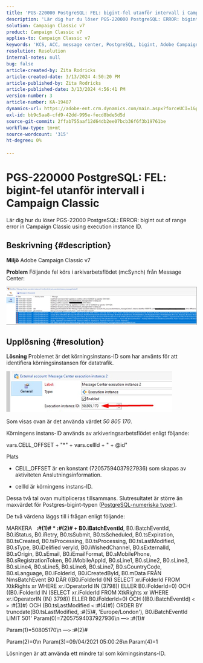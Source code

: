 ```yaml
---
title: 'PGS-220000 PostgreSQL: FEL: bigint-fel utanför intervall i Campaign Classic'
description: 'Lär dig hur du löser PGS-220000 PostgreSQL: ERROR: bigint out of range error in Campaign Classic'
solution: Campaign Classic v7
product: Campaign Classic v7
applies-to: Campaign Classic v7
keywords: 'KCS, ACC, message center, PostgreSQL, bigint, Adobe Campaign Classic v7, PGS-220000, ERROR: bigint out of range, troubleshooting'
resolution: Resolution
internal-notes: null
bug: false
article-created-by: Zita Rodricks
article-created-date: 3/13/2024 4:50:20 PM
article-published-by: Zita Rodricks
article-published-date: 3/13/2024 4:56:41 PM
version-number: 3
article-number: KA-19487
dynamics-url: https://adobe-ent.crm.dynamics.com/main.aspx?forceUCI=1&pagetype=entityrecord&etn=knowledgearticle&id=f1155bc4-59e1-ee11-904d-6045bd0065b6
exl-id: bb9c5aa8-cfd9-42dd-995e-fecd8bde5d5d
source-git-commit: 2ffab755aaf12d64db2ee07bcb36f6f3b19761be
workflow-type: tm+mt
source-wordcount: '315'
ht-degree: 0%

---
```


# PGS-220000 PostgreSQL: FEL: bigint-fel utanför intervall i Campaign Classic


Lär dig hur du löser PGS-22000 PostgreSQL: ERROR: bigint out of range error in Campaign Classic using execution instance ID.

## Beskrivning {#description}


<b>Miljö</b>
Adobe Campaign Classic v7

<b>Problem</b>
Följande fel körs i arkivarbetsflödet (mcSynch) från Message Center:

![](assets/___f3155bc4-59e1-ee11-904d-6045bd0065b6___.png)




## Upplösning {#resolution}


<b>Lösning</b>
Problemet är det körningsinstans-ID som har använts för att identifiera körningsinstansen för datatrafik.

![](assets/b19e48ed-65d1-ec11-a7b5-00224809c556.png)

Som visas ovan är det använda värdet *50 805 170*.

Körningens instans-ID används av arkiveringsarbetsflödet enligt följande:

vars.CELL_OFFSET + &quot;\*&quot; + vars.cellId + &quot; + @id&quot;

Plats

- CELL_OFFSET är en konstant (72057594037927936) som skapas av aktiviteten Anslutningsinformation.

- cellId är körningens instans-ID.

Dessa två tal ovan multipliceras tillsammans. Slutresultatet är större än maxvärdet för Postgres-bigint-typen ([PostgreSQL-numeriska typer](https://www.postgresql.org/docs/10/datatype-numeric.html)).

De två värdena läggs till i frågan enligt följande:

MARKERA   <b>:#(1)# \* :#(2)# + B0.iBatchEventId</b>, B0.iBatchEventId, B0.iStatus, B0.iRetry, B0.tsSubmit, B0.tsScheduled, B0.tsExpiration, B0.tsCreated, B0.tsProcessing, B0.tsProcessing, B0.tsLastModified, B0.sType, B0.iDelified veryId, B0.iWishedChannel, B0.sExternalId, B0.sOrigin, B0.sEmail, B0.iEmailFormat, B0.sMobilePhone, B0.sRegistrationToken, B0.iMobileAppId, B0.sLine1, B0.sLine2, B0.sLine3, B0.sLine4, B0.sLine5, B0.sLine6, B0.sLine7, B0.sCountryCode, B0.sLanguage, B0.iFolderId, B0.iCreatedById, B0.mData FRÅN NmsBatchEvent B0 DÄR ((B0.iFolderId (IN) SELECT xr.iFolderId FROM XtkRights xr WHERE xr.iOperatorId IN (3798)) ELLER B0.iFolderId=0) OCH ((B0.iFolderId IN (SELECT xr.iFolderId FROM XtkRights xr WHERE xr.iOperatorIN (IN) 3798)) ELLER B0.iFolderId=0) OCH ((B0.iBatchEventId) `<` `>`  :#(3)#) OCH (B0.tsLastModified `<`  :#(4)#)) ORDER BY truncdate(B0.tsLastModified, :#(5)#, &#39;Europe/London&#39;), B0.iBatchEventId LIMIT 501&#39; Param(0)=72057594037927936\n —`>`  :#(1)#

Param(1)=50805170\n —`>`  :#(2)#

Param(2)=0\n Param(3)=09/04/2021 05:00:26\n Param(4)=1

Lösningen är att använda ett mindre tal som körningsinstans-ID.
